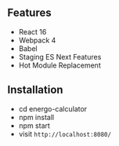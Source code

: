 ## Features

* React 16
* Webpack 4
* Babel
* Staging ES Next Features
* Hot Module Replacement

## Installation

* cd energo-calculator
* npm install
* npm start
* visit `http://localhost:8080/`
